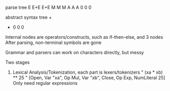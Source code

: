 parse tree
E
E+E
E+E M
M M A
A A 0
0 0

abstract syntax tree
+
+ 0
0 0

Internal nodes are operators/constructs, such as if-then-else, and 3 nodes
After parsing, non-terminal symbols are gone

Grammar and parsers can work on characters directly, but messy

Two stages
1. Lexical Analysis/Tokenization, each part is lexers/tokenizers
	" (xa * xb) ** 25 "
	[Open, Var "xa", Op Mul, Var "xb", Close, Op Exp, NumLiteral 25]
	Only need regular expressions


